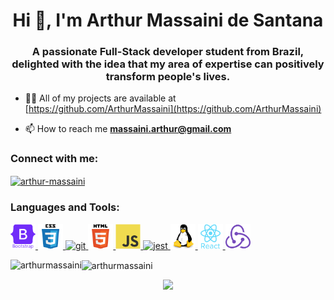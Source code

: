 <h1 align="center">Hi 👋, I'm Arthur Massaini de Santana</h1>

<h3 align="center">A passionate Full-Stack developer student from Brazil, delighted with the idea that my area of ​​expertise can positively transform people's lives.</h3>

- 👨‍💻 All of my projects are available at [https://github.com/ArthurMassaini](https://github.com/ArthurMassaini)

- 📫 How to reach me **massaini.arthur@gmail.com**

<h3 align="left">Connect with me:</h3>
<p align="left">
<a href="https://linkedin.com/in/arthur-massaini" target="blank"><img align="center" src="https://cdn.jsdelivr.net/npm/simple-icons@3.0.1/icons/linkedin.svg" alt="arthur-massaini" height="30" width="40" /></a>
</p>

<h3 align="left">Languages and Tools:</h3>
<p align="left"> <a href="https://getbootstrap.com" target="_blank"> <img src="https://raw.githubusercontent.com/devicons/devicon/master/icons/bootstrap/bootstrap-plain-wordmark.svg" alt="bootstrap" width="40" height="40"/> </a> <a href="https://www.w3schools.com/css/" target="_blank"> <img src="https://raw.githubusercontent.com/devicons/devicon/master/icons/css3/css3-original-wordmark.svg" alt="css3" width="40" height="40"/> </a> <a href="https://git-scm.com/" target="_blank"> <img src="https://www.vectorlogo.zone/logos/git-scm/git-scm-icon.svg" alt="git" width="40" height="40"/> </a> <a href="https://www.w3.org/html/" target="_blank"> <img src="https://raw.githubusercontent.com/devicons/devicon/master/icons/html5/html5-original-wordmark.svg" alt="html5" width="40" height="40"/> </a> <a href="https://developer.mozilla.org/en-US/docs/Web/JavaScript" target="_blank"> <img src="https://raw.githubusercontent.com/devicons/devicon/master/icons/javascript/javascript-original.svg" alt="javascript" width="40" height="40"/> </a> <a href="https://jestjs.io" target="_blank"> <img src="https://www.vectorlogo.zone/logos/jestjsio/jestjsio-icon.svg" alt="jest" width="40" height="40"/> </a> <a href="https://www.linux.org/" target="_blank"> <img src="https://raw.githubusercontent.com/devicons/devicon/master/icons/linux/linux-original.svg" alt="linux" width="40" height="40"/> </a> <a href="https://reactjs.org/" target="_blank"> <img src="https://raw.githubusercontent.com/devicons/devicon/master/icons/react/react-original-wordmark.svg" alt="react" width="40" height="40"/> </a> <a href="https://redux.js.org" target="_blank"> <img src="https://raw.githubusercontent.com/devicons/devicon/master/icons/redux/redux-original.svg" alt="redux" width="40" height="40"/> </a> </p>


<span><img align="left" src="https://github-readme-stats.vercel.app/api/top-langs?username=arthurmassaini&show_icons=true&locale=en&layout=compact" alt="arthurmassaini" />

<img align="center" src="https://github-readme-stats.vercel.app/api?username=arthurmassaini&show_icons=true&locale=en" alt="arthurmassaini" height="150px"/>
</span>

<p align="center"><img src="https://octocat-generator-assets.githubusercontent.com/my-octocat-1612546098949.png" width="300px" heigth="150px"/></p>


